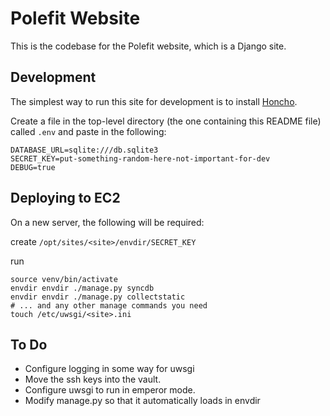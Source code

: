 # Polefit Website

This is the codebase for the Polefit website, which is a Django site.

## Development

The simplest way to run this site for development is to install [Honcho](https://github.com/nickstenning/honcho).

Create a file in the top-level directory (the one containing this README file) called `.env` and paste in the following:

    DATABASE_URL=sqlite:///db.sqlite3
    SECRET_KEY=put-something-random-here-not-important-for-dev
    DEBUG=true

## Deploying to EC2

On a new server, the following will be required:

create `/opt/sites/<site>/envdir/SECRET_KEY`

run

    source venv/bin/activate
    envdir envdir ./manage.py syncdb
    envdir envdir ./manage.py collectstatic
    # ... and any other manage commands you need
    touch /etc/uwsgi/<site>.ini

## To Do

* Configure logging in some way for uwsgi
* Move the ssh keys into the vault.
* Configure uwsgi to run in emperor mode.
* Modify manage.py so that it automatically loads in envdir
